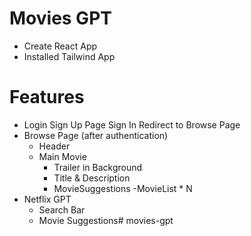 # Movies GPT

- Create React App
- Installed Tailwind App


# Features
- Login Sign Up Page 
    Sign In
    Redirect to Browse Page
- Browse Page (after authentication)
    - Header
    - Main Movie
        - Trailer in Background
        - Title & Description
        - MovieSuggestions
            -MovieList * N
- Netflix GPT
    - Search Bar
    - Movie Suggestions# movies-gpt
